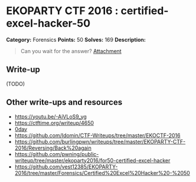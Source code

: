 # EKOPARTY CTF 2016 : certified-excel-hacker-50

**Category:** Forensics
**Points:** 50
**Solves:** 169
**Description:**

> Can you wait for the answer?
> [Attachment](for50.zip)


## Write-up

(TODO)

## Other write-ups and resources

* https://youtu.be/-AiVLoS9_yg
* https://ctftime.org/writeup/4650
* [0day](https://0day.work/ekoparty-ctf-2016-writeups/)
* https://github.com/Idomin/CTF-Writeups/tree/master/EKOCTF-2016
* https://github.com/burlingpwn/writeups/tree/master/EKOPARTY-CTF-2016/Reversing/Back%20again
* https://github.com/pwning/public-writeup/tree/master/ekoparty2016/for50-certified-excel-hacker
* https://github.com/vest12385/EKOPARTY-2016/tree/master/Forensics/Certified%20Excel%20Hacker%20-%2050
